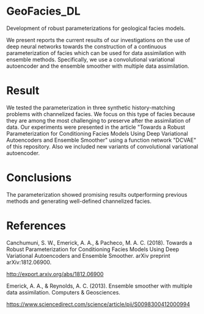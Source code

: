 # GeoFacies_DL

Development of robust parameterizations for geological facies  models. 

We present reports the current results of our investigations on the use of deep neural networks towards the construction of a continuous parameterization of facies which can be used for data assimilation with ensemble methods. 
Specifically, we use a convolutional variational autoencoder and the ensemble smoother with multiple data assimilation. 

# Result

We tested the parameterization in three synthetic history-matching problems with channelized facies.
We focus on this type of facies because they are among the most challenging to preserve after the assimilation of data. 
Our experiments were presented in the article "Towards a Robust Parameterization for Conditioning Facies Models Using Deep Variational Autoencoders and Ensemble Smoother" using a function network "DCVAE" of this repository. Also we included new variants of convolutional variational autoencoder.

# Conclusions
The parameterization showed promising results outperforming previous methods and generating well-defined channelized facies.


# References

Canchumuni, S. W., Emerick, A. A., & Pacheco, M. A. C. (2018). Towards a Robust Parameterization for Conditioning Facies Models Using Deep Variational Autoencoders and Ensemble Smoother. arXiv preprint arXiv:1812.06900. 

<a href="http://export.arxiv.org/abs/1812.06900" rel="nofollow">http://export.arxiv.org/abs/1812.06900</a>

Emerick, A. A., & Reynolds, A. C. (2013). Ensemble smoother with multiple data assimilation. Computers & Geosciences.

<a href="http://export.arxiv.org/abs/1812.06900" rel="nofollow">
https://www.sciencedirect.com/science/article/pii/S0098300412000994</a>

